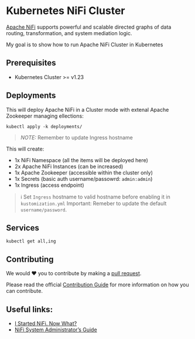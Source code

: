 # Kubernetes NiFi Cluster

[Apache NiFi](https://nifi.apache.org/) supports powerful and scalable directed graphs of data routing, transformation, and system mediation logic.

My goal is to show how to run Apache NiFi Cluster in Kubernetes

## Prerequisites

- Kubernetes Cluster >= v1.23

## Deployments

This will deploy Apache NiFi in a Cluster mode with extenal Apache Zookeeper managing ellections:

```shell
kubectl apply -k deployments/
```

> *NOTE:* Remember to update Ingress hostname

This will create:

- 1x NiFi Namespace (all the items will be deployed here)
- 2x Apache NiFi Instances (can be increased)
- 1x Apache Zookeeper (accessible within the cluster only)
- 1x Secrets (basic auth username/passowrd: `admin:admin`)
- 1x Ingress (access endpoint)

> :information_source: Set `Ingress` hostname to valid hostname before enabling it in `kustomization.yml`
> Important: Remeber to update the default `username/password`.

## Services

```shell
kubectl get all,ing
```

## Contributing

We would :heart: you to contribute by making a [pull request](https://github.com/saidsef/k8s-nifi-cluster/pulls).

Please read the official [Contribution Guide](./CONTRIBUTING.md) for more information on how you can contribute.

## Useful links:

- [I Started NiFi. Now What?](https://nifi.apache.org/docs/nifi-docs/html/getting-started.html#i-started-nifi-now-what)
- [NiFi System Administrator’s Guide](https://nifi.apache.org/docs/nifi-docs/html/administration-guide.html#build-a-custom-distribution)
